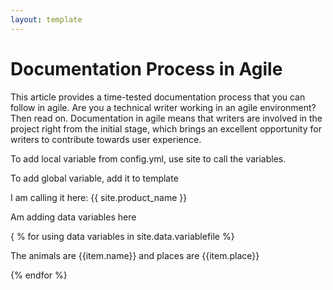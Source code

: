 ```yaml
---
layout: template
---
```

# Documentation Process in Agile

This article provides a time-tested documentation process that you can follow in agile. Are you a technical writer working in an agile environment? Then read on.
Documentation in agile means that writers are involved in the project right from the initial stage, which brings an excellent opportunity for writers to contribute towards user experience. 

To add local variable from config.yml, use site to call the variables.

To add global variable, add it to template

I am calling it here: {{ site.product_name }}

Am adding data variables here

{ % for using data variables in site.data.variablefile %}

The animals are {{item.name}} and places are {{item.place}}

{% endfor %}
